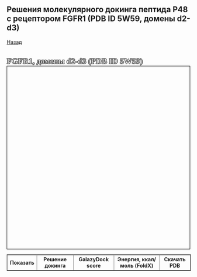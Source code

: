 
## Решения молекулярного докинга пептида P48 с рецептором FGFR1 (PDB ID 5W59, домены d2-d3)
[Назад](http://intbio.github.io/RNF_24-14-00250/year1.html)

<html lang="en">
<head>
  <meta charset="utf-8">
</head>
<body>
<br>
  <p style="color:#d6d6d6;font-size:22px;font-family:verdana;font-weight: bold;text-shadow: -1px 0 black, 0 1px black, 1px 0 black, 0 -1px black;display: inline">FGFR1, домены d2-d3 (PDB ID 5W59)</p>
<!--   <p style="color:#fc03ec;font-size:22px;font-family:verdana;font-weight: bold;text-shadow: -1px 0 black, 0 1px black, 1px 0 black, 0 -1px black">Пептид EARGIHCHSIR</p> -->
 
<table border="solid 1px;" style="font-size:14px;">
<tr>
<th> Показать </th> <th>Решение докинга </th> <th> GalazyDock score </th><th>Энергия, ккал/моль (FoldX) </th><th>Скачать PDB </th>
</tr>

<tbody>
  
  <script src="https://unpkg.com/ngl@2.0.0-dev.35/dist/ngl.js"></script>
  <script src="https://code.jquery.com/jquery-3.5.1.min.js" integrity="sha256-9/aliU8dGd2tb6OSsuzixeV4y/faTqgFtohetphbbj0=" crossorigin="anonymous"></script>
  <script>
  

   var names = ['docking_str/P48_FGFR1_1.pdb', 'docking_str/P48_FGFR1_2.pdb', 'docking_str/P48_FGFR1_3.pdb', 'docking_str/P48_FGFR1_4.pdb', 'docking_str/P48_FGFR1_5.pdb', 'docking_str/P48_FGFR1_6.pdb', 'docking_str/P48_FGFR1_7.pdb', 'docking_str/P48_FGFR1_8.pdb', 'docking_str/P48_FGFR1_9.pdb', 'docking_str/P48_FGFR1_10.pdb']
   var models =  [1, 2, 3, 4, 5, 6, 7, 8, 9, 10] 
   var galaxy_scores = [0.389,0.383,0.338,0.327,0.329,0.333,0.293,0.324,0.333,0.324]
   var energies = [-2.683,-3.528,-5.325,-4.392,-4.852,-7.017,-6.032,-4.73,-1.181,-0.124]
   peptide_reps = [];
    $(document).ready(function() {
      window.stage = new NGL.Stage("viewport",{ backgroundColor:"#FFFFFF" });
      window.stage.loadFile("docking_str/P48_FGFR1_1.pdb").then(function (ref_pdb) {
        var aspectRatio = 2;
        var radius = 1.5;

        ref_pdb.addRepresentation('cartoon', {
           "sele": ":A ", "color": 0xd6d6d6,"aspectRatio":aspectRatio, "radius":radius,"radiusSegments":1,"capped":0 });;
        ref_pdb.autoView();
      });

      var arrayLength = names.length;
      var k;

    var hyper_scheme = NGL.ColormakerRegistry.addSelectionScheme([
        ["orange", ".CA"],
        ['0xecf0f1', '_H'],
        ["blue", "_N"],
        ["red", "_O"],
        ["cyan", "*"]
      ], "DA");
		for (k = 0; k < arrayLength; k++) {
            window.stage.loadFile(`${names[k]}`).then(function (ref_pdb) {
                var repr = ref_pdb.addRepresentation('hyperball', {
                   "sele": ":B", "color": hyper_scheme});
                repr.setVisibility(false);
                peptide_reps.push(repr);
               
          	});
		}
    
    window.stage.viewerControls.spin( [ 0, 1, 0 ],110 )
    });
    var arrayLength = names.length;
			for (var i = 0; i < arrayLength; i++) {
        
        document.write(`<tr><td> <input type="checkbox" id="${i}" name="${names[i]}"></td> <td>  ${models[i]}  </td> <td> ${galaxy_scores[i]} </td><td> ${energies[i]} </td></td><td> <a href="https://intbio.org/RNF_24-14-00250/docking/${names[i]}" download>PDB</a> </td></tr>`); 
			}
		  
      
$('input[type=checkbox]').on('change', toggle_reference_structure);

function toggle_reference_structure() {
               var state = $(this).is(":checked");
               var name = $(this).attr('id');
               peptide_reps[name].setVisibility(state)
          }


  </script>
  <div id="viewport" style="width:500px; height:500px; border: thin solid black"></div>
  </tbody>	
</table>
</body>
</html>
